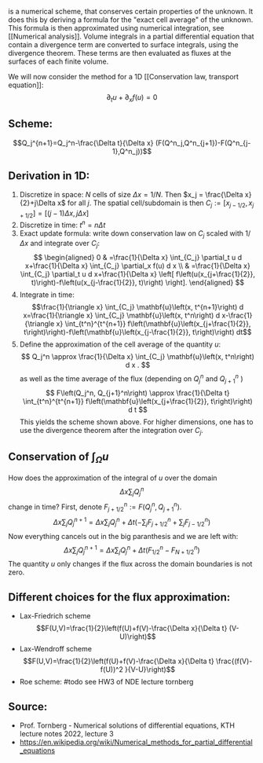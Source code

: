 is a numerical scheme, that conserves certain properties of the unknown. It does this by deriving a formula for the "exact cell average" of the unknown. This formula is then approximated using numerical integration, see [[Numerical analysis]].
Volume integrals in a partial differential equation that contain a divergence term are converted to surface integrals, using the divergence theorem. These terms are then evaluated as fluxes at the surfaces of each finite volume.

We will now consider the method for a 1D [[Conservation law, transport equation]]:
$$\partial_t u + \partial_x f(u)=0$$


## Scheme:
$$Q_j^{n+1}=Q_j^n-\frac{\Delta t}{\Delta x} (F(Q^n_j,Q^n_{j+1})-F(Q^n_{j-1},Q^n_j))$$


## Derivation in 1D:
1. Discretize in space:
   $N$ cells of size $\Delta x = 1/N$.
   Then $x_j = \frac{\Delta x}{2}+j\Delta x$ for all $j$.
   The spatial cell/subdomain is then $C_j:=  [x_{j-1/2}, x_{j+1/2}]=[(j-1)\Delta x, j \Delta x]$ 
2. Discretize in time:
   $t^n=n\Delta t$
3. Exact update formula:
   write down conservation law on $C_j$ scaled with $1/\Delta x$ and integrate over $C_j$:
$$
\begin{aligned}
0 & =\frac{1}{\Delta x} \int_{C_j} \partial_t u d x+\frac{1}{\Delta x} \int_{C_j} \partial_x f(u) d x \\
& =\frac{1}{\Delta x} \int_{C_j} \partial_t u d x+\frac{1}{\Delta x} \left[ f\left(u(x_{j+\frac{1}{2}}, t)\right)-f\left(u(x_{j-\frac{1}{2}}, t)\right) \right].
\end{aligned}
$$
4. Integrate in time:    $$\frac{1}{\triangle x} \int_{C_j} \mathbf{u}\left(x, t^{n+1}\right) d x=\frac{1}{\triangle x} \int_{C_j} \mathbf{u}\left(x, t^n\right) d x-\frac{1}{\triangle x} \int_{t^n}^{t^{n+1}} f\left(\mathbf{u}\left(x_{j+\frac{1}{2}}, t\right)\right)-f\left(\mathbf{u}\left(x_{j-\frac{1}{2}}, t\right)\right) dt$$
5. Define the approximation of the cell average of the quantity $u$: $$
Q_j^n \approx \frac{1}{\Delta x} \int_{C_j} \mathbf{u}\left(x, t^n\right) d x .
$$as well as the time average of the flux (depending on $Q_j^n$ and $Q_{j+1}^n$ )
$$
F\left(Q_j^n, Q_{j+1}^n\right) \approx \frac{1}{\Delta t} \int_{t^n}^{t^{n+1}} f\left(\mathbf{u}\left(x_{j+\frac{1}{2}}, t\right)\right) d t
$$
This yields the scheme shown above.
For higher dimensions, one has to use the divergence theorem after the integration over $C_j$.


## Conservation of $\int_\Omega u$
How does the approximation of the integral of $u$ over the domain $$\Delta x \sum_j Q_j^n$$ change in time?
First, denote $F_{j+1/2}^n:=F(Q_j^n,Q_{j+1}^n)$.
$$\Delta x \sum_j Q_j^{n+1} = \Delta x \sum_j Q_j^n + \Delta t \left(-\sum_j F_{j+1/2}^n + \sum_j F_{j-1/2}^n \right) $$
Now everything cancels out in the big paranthesis and we are left with:
$$\Delta x \sum_j Q_j^{n+1} = \Delta x \sum_j Q_j^n + \Delta t \left(F_{1/2}^n - F_{N+1/2}^n \right) $$
The quantity $u$ only changes if the flux across the domain boundaries is not zero.


## Different choices for the flux approximation:
- Lax-Friedrich scheme
$$F(U,V)=\frac{1}{2}\left(f(U)+f(V)-\frac{\Delta x}{\Delta t} (V-U)\right)$$
- Lax-Wendroff scheme
$$F(U,V)=\frac{1}{2}\left(f(U)+f(V)-\frac{\Delta x}{\Delta t} \frac{(f(V)-f(U))^2 }{V-U}\right)$$
- Roe scheme: #todo see HW3 of NDE lecture tornberg


## Source:
- Prof. Tornberg - Numerical solutions of differential equations, KTH lecture notes 2022, lecture 3
- https://en.wikipedia.org/wiki/Numerical_methods_for_partial_differential_equations

